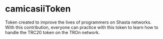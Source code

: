 # camicasiiToken
Token created to improve the lives of programmers on Shasta networks. With this contribution, everyone can practice with this token to learn how to handle the TRC20 token on the TROn network.
